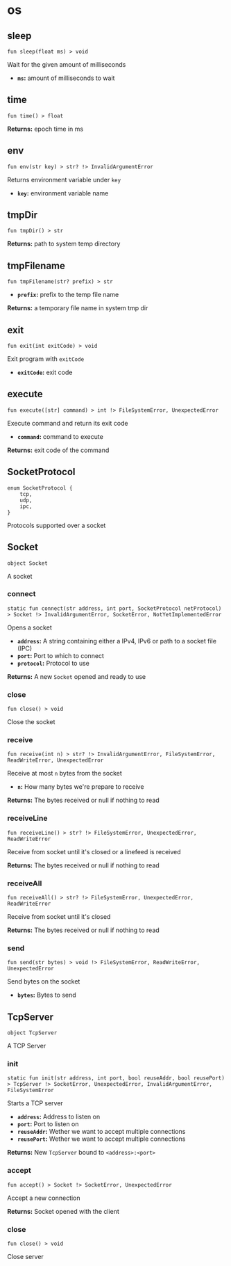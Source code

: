 # os

## sleep
```buzz
fun sleep(float ms) > void 
```
Wait for the given amount of milliseconds
- **`ms`:** amount of milliseconds to wait

## time
```buzz
fun time() > float 
```


**Returns:**  epoch time in ms
## env
```buzz
fun env(str key) > str? !> InvalidArgumentError 
```
Returns environment variable under `key`
- **`key`:** environment variable name

## tmpDir
```buzz
fun tmpDir() > str 
```


**Returns:**  path to system temp directory
## tmpFilename
```buzz
fun tmpFilename(str? prefix) > str 
```

- **`prefix`:** prefix to the temp file name


**Returns:**  a temporary file name in system tmp dir
## exit
```buzz
fun exit(int exitCode) > void 
```
Exit program with `exitCode`
- **`exitCode`:** exit code

## execute
```buzz
fun execute([str] command) > int !> FileSystemError, UnexpectedError 
```
Execute command and return its exit code
- **`command`:** command to execute


**Returns:**  exit code of the command
## SocketProtocol
```buzz
enum SocketProtocol {
    tcp,
    udp,
    ipc,
}
```
Protocols supported over a socket
## Socket
```buzz
object Socket 
```
A socket

### connect
```buzz
static fun connect(str address, int port, SocketProtocol netProtocol) > Socket !> InvalidArgumentError, SocketError, NotYetImplementedError
```
Opens a socket
- **`address`:** A string containing either a IPv4, IPv6 or path to a socket file (IPC)
- **`port`:** Port to which to connect
- **`protocol`:** Protocol to use

**Returns:**  A new `Socket` opened and ready to use

### close
```buzz
fun close() > void
```
Close the socket

### receive
```buzz
fun receive(int n) > str? !> InvalidArgumentError, FileSystemError, ReadWriteError, UnexpectedError
```
Receive at most `n` bytes from the socket
- **`n`:** How many bytes we're prepare to receive

**Returns:** The bytes received or null if nothing to read

### receiveLine
```buzz
fun receiveLine() > str? !> FileSystemError, UnexpectedError, ReadWriteError
```
Receive from socket until it's closed or a linefeed is received

**Returns:** The bytes received or null if nothing to read

### receiveAll
```buzz
fun receiveAll() > str? !> FileSystemError, UnexpectedError, ReadWriteError
```
Receive from socket until it's closed

**Returns:** The bytes received or null if nothing to read

### send
```buzz
fun send(str bytes) > void !> FileSystemError, ReadWriteError, UnexpectedError
```
Send bytes on the socket
- **`bytes`:** Bytes to send

## TcpServer
```buzz
object TcpServer 
```
A TCP Server

### init
```buzz
static fun init(str address, int port, bool reuseAddr, bool reusePort) > TcpServer !> SocketError, UnexpectedError, InvalidArgumentError, FileSystemError
```
Starts a TCP server
- **`address`:** Address to listen on
- **`port`:** Port to listen on
- **`reuseAddr`:** Wether we want to accept multiple connections
- **`reusePort`:** Wether we want to accept multiple connections

**Returns:** New `TcpServer` bound to `<address>:<port>`

### accept
```buzz
fun accept() > Socket !> SocketError, UnexpectedError
```
Accept a new connection

**Returns:** Socket opened with the client

### close
```buzz
fun close() > void
```
Close server
